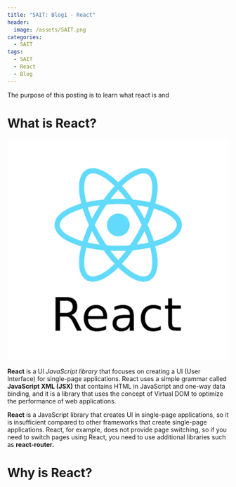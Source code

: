 ```yaml
---
title: "SAIT: Blog1 - React"
header:
  image: /assets/SAIT.png
categories:
  - SAIT
tags:
  - SAIT
  - React
  - Blog
---
```


The purpose of this posting is to learn what react is and  

# What is React?

![Image react main](/assets/REACT_logo.png)

**React** is a UI _JavaScript library_ that focuses on creating a UI (User Interface) for single-page applications. React uses a simple grammar called **JavaScript XML (JSX)** that contains HTML in JavaScript and one-way data binding, and it is a library that uses the concept of Virtual DOM to optimize the performance of web applications. 

**React** is a JavaScript library that creates UI in single-page applications, so it is insufficient compared to other frameworks that create single-page applications. React, for example, does not provide page switching, so if you need to switch pages using React, you need to use additional libraries such as **react-router.**

# Why is React?
